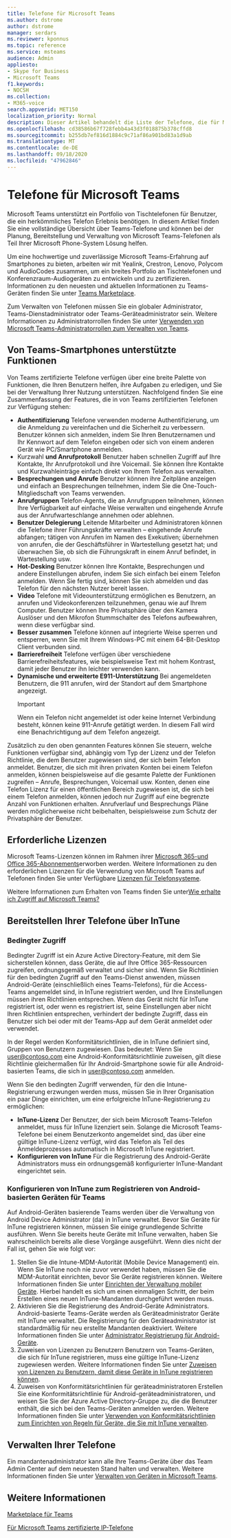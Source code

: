 ```yaml
---
title: Telefone für Microsoft Teams
ms.author: dstrome
author: dstrome
manager: serdars
ms.reviewer: kponnus
ms.topic: reference
ms.service: msteams
audience: Admin
appliesto:
- Skype for Business
- Microsoft Teams
f1.keywords:
- NOCSH
ms.collection:
- M365-voice
search.appverid: MET150
localization_priority: Normal
description: Dieser Artikel behandelt die Liste der Telefone, die für Microsoft Teams zertifiziert sind, und die Features, die in den für Microsoft Teams zertifizierten Telefonen unterstützt werden.
ms.openlocfilehash: cd38586b67f728febb4a43d3f018875b378cffd8
ms.sourcegitcommit: b255db7ef816d1884c9c71af86a901bd83a1d9ab
ms.translationtype: MT
ms.contentlocale: de-DE
ms.lasthandoff: 09/18/2020
ms.locfileid: "47962846"
---
```

# <a name="phones-for-microsoft-teams"></a>Telefone für Microsoft Teams

Microsoft Teams unterstützt ein Portfolio von Tischtelefonen für Benutzer, die ein herkömmliches Telefon Erlebnis benötigen. In diesem Artikel finden Sie eine vollständige Übersicht über Teams-Telefone und können bei der Planung, Bereitstellung und Verwaltung von Microsoft Teams-Telefonen als Teil Ihrer Microsoft Phone-System Lösung helfen. 

Um eine hochwertige und zuverlässige Microsoft Teams-Erfahrung auf Smartphones zu bieten, arbeiten wir mit Yealink, Crestron, Lenovo, Polycom und AudioCodes zusammen, um ein breites Portfolio an Tischtelefonen und Konferenzraum-Audiogeräten zu entwickeln und zu zertifizieren. Informationen zu den neuesten und aktuellen Informationen zu Teams-Geräten finden Sie unter [Teams Marketplace](https://office.com/teamsdevices).

Zum Verwalten von Telefonen müssen Sie ein globaler Administrator, Teams-Dienstadministrator oder Teams-Geräteadministrator sein. Weitere Informationen zu Administratorrollen finden Sie unter [Verwenden von Microsoft Teams-Administratorrollen zum Verwalten von Teams](../using-admin-roles.md).

## <a name="features-supported-by-teams-phones"></a>Von Teams-Smartphones unterstützte Funktionen
Von Teams zertifizierte Telefone verfügen über eine breite Palette von Funktionen, die Ihren Benutzern helfen, ihre Aufgaben zu erledigen, und Sie bei der Verwaltung Ihrer Nutzung unterstützen. Nachfolgend finden Sie eine Zusammenfassung der Features, die in von Teams zertifizierten Telefonen zur Verfügung stehen:

- **Authentifizierung** Telefone verwenden moderne Authentifizierung, um die Anmeldung zu vereinfachen und die Sicherheit zu verbessern. Benutzer können sich anmelden, indem Sie Ihren Benutzernamen und Ihr Kennwort auf dem Telefon eingeben oder sich von einem anderen Gerät wie PC/Smartphone anmelden.
- Kurzwahl **und Anrufprotokoll** Benutzer haben schnellen Zugriff auf Ihre Kontakte, Ihr Anrufprotokoll und ihre Voicemail. Sie können Ihre Kontakte und Kurzwahleinträge einfach direkt von Ihrem Telefon aus verwalten.
- **Besprechungen und Anrufe** Benutzer können ihre Zeitpläne anzeigen und einfach an Besprechungen teilnehmen, indem Sie die One-Touch-Mitgliedschaft von Teams verwenden.
- **Anrufgruppen** Telefon-Agents, die an Anrufgruppen teilnehmen, können Ihre Verfügbarkeit auf einfache Weise verwalten und eingehende Anrufe aus der Anrufwarteschlange annehmen oder ablehnen.
- **Benutzer Delegierung** Leitende Mitarbeiter und Administratoren können die Telefone ihrer Führungskräfte verwalten – eingehende Anrufe abfangen; tätigen von Anrufen im Namen des Exekutiven; übernehmen von anrufen, die der Geschäftsführer in Wartestellung gesetzt hat; und überwachen Sie, ob sich die Führungskraft in einem Anruf befindet, in Wartestellung usw.
- **Hot-Desking** Benutzer können Ihre Kontakte, Besprechungen und andere Einstellungen abrufen, indem Sie sich einfach bei einem Telefon anmelden. Wenn Sie fertig sind, können Sie sich abmelden und das Telefon für den nächsten Nutzer bereit lassen.
- **Video** Telefone mit Videounterstützung ermöglichen es Benutzern, an anrufen und Videokonferenzen teilzunehmen, genau wie auf Ihrem Computer. Benutzer können Ihre Privatsphäre über den Kamera Auslöser und den Mikrofon Stummschalter des Telefons aufbewahren, wenn diese verfügbar sind.
- **Besser zusammen** Telefone können auf integrierte Weise sperren und entsperren, wenn Sie mit Ihrem Windows-PC mit einem 64-Bit-Desktop Client verbunden sind.
- **Barrierefreiheit** Telefone verfügen über verschiedene Barrierefreiheitsfeatures, wie beispielsweise Text mit hohem Kontrast, damit jeder Benutzer ihn leichter verwenden kann.
- **Dynamische und erweiterte E911-Unterstützung** Bei angemeldeten Benutzern, die 911 anrufen, wird der Standort auf dem Smartphone angezeigt. 
    > [!IMPORTANT]
    > Wenn ein Telefon nicht angemeldet ist oder keine Internet Verbindung besteht, können keine 911-Anrufe getätigt werden. In diesem Fall wird eine Benachrichtigung auf dem Telefon angezeigt.

Zusätzlich zu den oben genannten Features können Sie steuern, welche Funktionen verfügbar sind, abhängig vom Typ der Lizenz und der Telefon Richtlinie, die dem Benutzer zugewiesen sind, der sich beim Telefon anmeldet. Benutzer, die sich mit ihren privaten Konten bei einem Telefon anmelden, können beispielsweise auf die gesamte Palette der Funktionen zugreifen – Anrufe, Besprechungen, Voicemail usw. Konten, denen eine Telefon Lizenz für einen öffentlichen Bereich zugewiesen ist, die sich bei einem Telefon anmelden, können jedoch nur Zugriff auf eine begrenzte Anzahl von Funktionen erhalten. Anrufverlauf und Besprechungs Pläne werden möglicherweise nicht beibehalten, beispielsweise zum Schutz der Privatsphäre der Benutzer.

## <a name="required-licenses"></a>Erforderliche Lizenzen

Microsoft Teams-Lizenzen können im Rahmen ihrer [Microsoft 365-und Office 365-Abonnements](https://docs.microsoft.com/office365/servicedescriptions/teams-service-description)erworben werden. Weitere Informationen zu den erforderlichen Lizenzen für die Verwendung von Microsoft Teams auf Telefonen finden Sie unter Verfügbare [Lizenzen für Telefonsysteme](https://products.office.com/microsoft-teams/voice-calling).

Weitere Informationen zum Erhalten von Teams finden Sie unter[Wie erhalte ich Zugriff auf Microsoft Teams?](https://support.office.com/article/fc7f1634-abd3-4f26-a597-9df16e4ca65b)

## <a name="deploy-your-phones-via-intune"></a>Bereitstellen Ihrer Telefone über InTune

### <a name="conditional-access"></a>Bedingter Zugriff

Bedingter Zugriff ist ein Azure Active Directory-Feature, mit dem Sie sicherstellen können, dass Geräte, die auf Ihre Office 365-Ressourcen zugreifen, ordnungsgemäß verwaltet und sicher sind.  Wenn Sie Richtlinien für den bedingten Zugriff auf den Teams-Dienst anwenden, müssen Android-Geräte (einschließlich eines Teams-Telefons), für die Access-Teams angemeldet sind, in InTune registriert werden, und Ihre Einstellungen müssen ihren Richtlinien entsprechen.  Wenn das Gerät nicht für InTune registriert ist, oder wenn es registriert ist, seine Einstellungen aber nicht Ihren Richtlinien entsprechen, verhindert der bedingte Zugriff, dass ein Benutzer sich bei oder mit der Teams-App auf dem Gerät anmeldet oder verwendet.

In der Regel werden Konformitätsrichtlinien, die in InTune definiert sind, Gruppen von Benutzern zugewiesen.  Das bedeutet: Wenn Sie user@contoso.com eine Android-Konformitätsrichtlinie zuweisen, gilt diese Richtlinie gleichermaßen für Ihr Android-Smartphone sowie für alle Android-basierten Teams, die sich in user@contoso.com anmelden.

Wenn Sie den bedingten Zugriff verwenden, für den die Intune-Registrierung erzwungen werden muss, müssen Sie in Ihrer Organisation ein paar Dinge einrichten, um eine erfolgreiche InTune-Registrierung zu ermöglichen:

- **InTune-Lizenz** Der Benutzer, der sich beim Microsoft Teams-Telefon anmeldet, muss für InTune lizenziert sein.  Solange die Microsoft Teams-Telefone bei einem Benutzerkonto angemeldet sind, das über eine gültige InTune-Lizenz verfügt, wird das Telefon als Teil des Anmeldeprozesses automatisch in Microsoft InTune registriert.
- **Konfigurieren von InTune** Für die Registrierung des Android-Geräte Administrators muss ein ordnungsgemäß konfigurierter InTune-Mandant eingerichtet sein.

### <a name="configure-intune-to-enroll-teams-android-based-devices"></a>Konfigurieren von InTune zum Registrieren von Android-basierten Geräten für Teams

Auf Android-Geräten basierende Teams werden über die Verwaltung von Android Device Administrator (da) in InTune verwaltet. Bevor Sie Geräte für InTune registrieren können, müssen Sie einige grundlegende Schritte ausführen.  Wenn Sie bereits heute Geräte mit InTune verwalten, haben Sie wahrscheinlich bereits alle diese Vorgänge ausgeführt.  Wenn dies nicht der Fall ist, gehen Sie wie folgt vor:

1. Stellen Sie die Intune-MDM-Autorität (Mobile Device Management) ein.  Wenn Sie InTune noch nie zuvor verwendet haben, müssen Sie die MDM-Autorität einrichten, bevor Sie Geräte registrieren können. Weitere Informationen finden Sie unter [Einrichten der Verwaltung mobiler Geräte](https://docs.microsoft.com/intune/fundamentals/mdm-authority-set).  Hierbei handelt es sich um einen einmaligen Schritt, der beim Erstellen eines neuen InTune-Mandanten durchgeführt werden muss.
2. Aktivieren Sie die Registrierung des Android-Geräte Administrators. Android-basierte Teams-Geräte werden als Geräteadministrator Geräte mit InTune verwaltet.  Die Registrierung für den Geräteadministrator ist standardmäßig für neu erstellte Mandanten deaktiviert.  Weitere Informationen finden Sie unter [Administrator Registrierung für Android-Geräte](https://docs.microsoft.com/intune/enrollment/android-enroll-device-administrator).
3. Zuweisen von Lizenzen zu Benutzern Benutzern von Teams-Geräten, die sich für InTune registrieren, muss eine gültige InTune-Lizenz zugewiesen werden. Weitere Informationen finden Sie unter [Zuweisen von Lizenzen zu Benutzern, damit diese Geräte in InTune registrieren können](https://docs.microsoft.com/intune/fundamentals/licenses-assign).
4. Zuweisen von Konformitätsrichtlinien für geräteadministratoren  Erstellen Sie eine Konformitätsrichtlinie für Android-geräteadministratoren, und weisen Sie Sie der Azure Active Directory-Gruppe zu, die die Benutzer enthält, die sich bei den Teams-Geräten anmelden werden. Weitere Informationen finden Sie unter [Verwenden von Konformitätsrichtlinien zum Einrichten von Regeln für Geräte, die Sie mit InTune verwalten](https://docs.microsoft.com/mem/intune/protect/device-compliance-get-started).

## <a name="manage-your-phones"></a>Verwalten Ihrer Telefone

Ein mandantenadministrator kann alle Ihre Teams-Geräte über das Team Admin Center auf dem neuesten Stand halten und verwalten. Weitere Informationen finden Sie unter [Verwalten von Geräten in Microsoft Teams](https://docs.microsoft.com/microsoftteams/devices/device-management). 

## <a name="see-also"></a>Weitere Informationen

[Marketplace für Teams](https://office.com/teamsdevices)

[Für Microsoft Teams zertifizierte IP-Telefone](teams-ip-phones.md)
